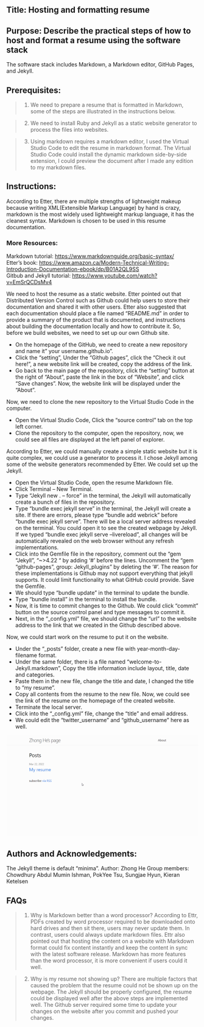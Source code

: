 ## Title: Hosting and formatting resume

## Purpose: Describe the practical steps of how to host and format a resume using the software stack
The software stack includes Markdown, a Markdown editor,
GitHub Pages, and Jekyll.

## Prerequisites: 
>1. We need to prepare a resume that is formatted in Markdown, some of the steps are illustrated in the instructions below.

>2. We need to install Ruby and Jekyll as a static website generator to process the files into websites.

>3. Using markdown requires a markdown editor, I used the Virtual Studio Code to edit the resume in markdown format. The Virtual Studio Code could install the dynamic markdown side-by-side extension, I could preview the document after I made any edition to my markdown files.

## Instructions:
According to Etter, there are multiple strengths of lightweight makeup because writing XML(Extensible Markup Language) by hand is crazy, markdown is the most widely used lightweight markup language, it has the cleanest syntax. Markdown is chosen to be used in this resume documentation. 

### More Resources:
Markdown tutorial: https://www.markdownguide.org/basic-syntax/  
Etter’s book: https://www.amazon.ca/Modern-Technical-Writing-Introduction-Documentation-ebook/dp/B01A2QL9SS  
Gitbub and Jekyll tutorial: https://www.youtube.com/watch?v=EmSrQCDsMv4

We need to host the resume as a static website. Etter pointed out that Distributed Version Control such as Github could help users to store their documentation and shared it with other users. Etter also suggested that each documentation should place a file named “README.md” in order to provide a summary of the product that is documented, and instructions about building the documentation locally and how to contribute it. So, before we build websites, we need to set up our own Github site.

- On the homepage of the GitHub, we need to create a new repository and name it” your username.github.io”.  
- Click the “setting”, Under the “Github pages”, click the “Check it out here!”, a new website link will be created, copy the address of the link.  
- Go back to the main page of the repository, click the “setting” button at the right of “About”, paste the link in the box of “Website”, and click “Save changes”. Now, the website link will be displayed under the “About”.

Now, we need to clone the new repository to the Virtual Studio Code in the computer. 

- Open the Virtual Studio Code, Click the “source control” tab on the top left corner.  
- Clone the repository to the computer, open the repository, now, we could see all files are displayed at the left panel of explorer. 

According to Etter, we could manually create a simple static website but it is quite complex, we could use a generator to process it. I chose Jekyll among some of the website generators recommended by Etter. We could set up the Jekyll.

- Open the Virtual Studio Code, open the resume Markdown file.
- Click Terminal – New Terminal.  
- Type “Jekyll new . – force” in the terminal, the Jekyll will automatically create a bunch of files in the repository.  
- Type “bundle exec jekyll serve” in the terminal, the Jekyll will create a site. If there are errors, please type “bundle add webrick” before “bundle exec jekyll serve”. There will be a local server address revealed on the terminal. You could open it to see the created webpage by Jekyll. If we typed “bundle exec jekyll serve –livereload”, all changes will be automatically revealed on the web browser without any refresh implementations.  
- Click into the Gemfile file in the repository, comment out the “gem “Jekyll”, “~>4.22 “ by adding ‘#’ before the lines. Uncomment the “gem “github-pages”, group: Jekyll_plugins” by deleting the ‘#’. The reason for these implementations is Github may not support everything that jekyll supports. It could limit functionality to what GitHub could provide. Save the Gemfile.  
- We should type “bundle update” in the terminal to update the bundle.  
- Type “bundle install” in the terminal to install the bundle.  
- Now, it is time to commit changes to the Github. We could click “commit” button on the source control panel and type messages to commit it.  
- Next, in the “_config.yml” file, we should change the “url” to the website address to the link that we created in the Github described above. 

Now, we could start work on the resume to put it on the website.
- Under the “_posts” folder, create a new file with year-month-day-filename format.  
- Under the same folder, there is a file named “welcome-to-Jekyll.markdown”, Copy the title information include layout, title, date and categories.
- Paste them in the new file, change the title and date, I changed the title to “my resume”.
- Copy all contents from the resume to the new file. Now, we could see the link of the resume on the homepage of the created website.  
- Terminate the local server.  
- Click into the “_config.yml” file, change the “title” and email address.   
- We could edit the “twitter_username” and “github_username” here as well. 

![animated resume](/assets/resume_animated.gif)

## Authors and Acknowledgements: 
The Jekyll theme is default “minima”.
Author: Zhong He
Group members: Chowdhury Abdul Mumin Ishman, PokYee Tsu, Sungjae Hyun, Kieran Ketelsen

## FAQs
>1. Why is Markdown better than a word processor?
According to Ettr, PDFs created by word processor required to be downloaded onto hard drives and then sit there, users may never update them. In contrast, users could always update markdown files. Ettr also pointed out that hosting the content on a website with Markdown format could fix content instantly and keep the content in sync with the latest software release. Markdown has more features than the word processor, it is more convenient if users could it well.

>2. Why is my resume not showing up?
There are multiple factors that caused the problem that the resume could not be shown up on the webpage. The Jekyll should be properly configured, the resume could be displayed well after the above steps are implemented well. The Github server required some time to update your changes on the website after you commit and pushed your changes.